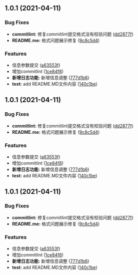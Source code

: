 ## 1.0.1 (2021-04-11)


### Bug Fixes

* **commitlint:** 修复commitlint提交格式没有校验问题 ([dd2877f](https://github.com/sunxiaoju/changelog/commit/dd2877fbc3f362b42877d62ee5fd59e6c0067728))
* **README.me:** 格式问题展示修复 ([9c8c5d4](https://github.com/sunxiaoju/changelog/commit/9c8c5d4423f8307fa26f51c1714a607247e9117c))


### Features

* 信息参数提交 ([a63553f](https://github.com/sunxiaoju/changelog/commit/a63553fd19c392383cd1290c4cc86aa1c7da3f84))
* 增加commitlint ([1ce84f8](https://github.com/sunxiaoju/changelog/commit/1ce84f8668ed5c3297ff4a87d2adef34d0381f4c))
* **新增日志功能:** 新增信息调整 ([777d1b6](https://github.com/sunxiaoju/changelog/commit/777d1b6dfbca7c67feb2796ce4c14b0f96a43f05))
* **test:** add README.MD文件内容 ([140c1be](https://github.com/sunxiaoju/changelog/commit/140c1be656d6504a33b8cfc3c20e27141f7406c7))



## 1.0.1 (2021-04-11)


### Bug Fixes

* **commitlint:** 修复commitlint提交格式没有校验问题 ([dd2877f](https://github.com/sunxiaoju/changelog/commit/dd2877fbc3f362b42877d62ee5fd59e6c0067728))
* **README.me:** 格式问题展示修复 ([9c8c5d4](https://github.com/sunxiaoju/changelog/commit/9c8c5d4423f8307fa26f51c1714a607247e9117c))


### Features

* 信息参数提交 ([a63553f](https://github.com/sunxiaoju/changelog/commit/a63553fd19c392383cd1290c4cc86aa1c7da3f84))
* 增加commitlint ([1ce84f8](https://github.com/sunxiaoju/changelog/commit/1ce84f8668ed5c3297ff4a87d2adef34d0381f4c))
* **新增日志功能:** 新增信息调整 ([777d1b6](https://github.com/sunxiaoju/changelog/commit/777d1b6dfbca7c67feb2796ce4c14b0f96a43f05))
* **test:** add README.MD文件内容 ([140c1be](https://github.com/sunxiaoju/changelog/commit/140c1be656d6504a33b8cfc3c20e27141f7406c7))



## 1.0.1 (2021-04-11)


### Bug Fixes

* **commitlint:** 修复commitlint提交格式没有校验问题 ([dd2877f](https://github.com/sunxiaoju/changelog/commit/dd2877fbc3f362b42877d62ee5fd59e6c0067728))
* **README.me:** 格式问题展示修复 ([9c8c5d4](https://github.com/sunxiaoju/changelog/commit/9c8c5d4423f8307fa26f51c1714a607247e9117c))


### Features

* 信息参数提交 ([a63553f](https://github.com/sunxiaoju/changelog/commit/a63553fd19c392383cd1290c4cc86aa1c7da3f84))
* 增加commitlint ([1ce84f8](https://github.com/sunxiaoju/changelog/commit/1ce84f8668ed5c3297ff4a87d2adef34d0381f4c))
* **新增日志功能:** 新增信息调整 ([777d1b6](https://github.com/sunxiaoju/changelog/commit/777d1b6dfbca7c67feb2796ce4c14b0f96a43f05))
* **test:** add README.MD文件内容 ([140c1be](https://github.com/sunxiaoju/changelog/commit/140c1be656d6504a33b8cfc3c20e27141f7406c7))




